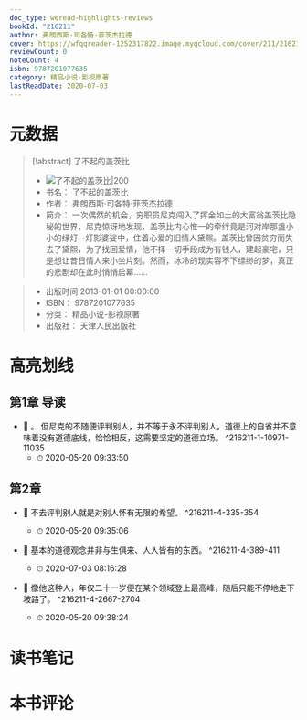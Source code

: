 ```yaml
---
doc_type: weread-highlights-reviews
bookId: "216211"
author: 弗朗西斯·司各特·菲茨杰拉德
cover: https://wfqqreader-1252317822.image.myqcloud.com/cover/211/216211/t7_216211.jpg
reviewCount: 0
noteCount: 4
isbn: 9787201077635
category: 精品小说-影视原著
lastReadDate: 2020-07-03
---
```

# 元数据
> [!abstract] 了不起的盖茨比
> - ![ 了不起的盖茨比|200](https://wfqqreader-1252317822.image.myqcloud.com/cover/211/216211/t7_216211.jpg)
> - 书名： 了不起的盖茨比
> - 作者： 弗朗西斯·司各特·菲茨杰拉德
> - 简介：     一次偶然的机会，穷职员尼克闯入了挥金如土的大富翁盖茨比隐秘的世界，尼克惊讶地发现，盖茨比内心惟一的牵绊竟是河对岸那盏小小的绿灯--灯影婆娑中，住着心爱的旧情人黛熙。盖茨比曾因贫穷而失去了黛熙，为了找回爱情，他不择一切手段成为有钱人，建起豪宅，只是想让昔日情人来小坐片刻。然而，冰冷的现实容不下缥缈的梦，真正的悲剧却在此时悄悄启幕……

> - 出版时间 2013-01-01 00:00:00
> - ISBN： 9787201077635
> - 分类： 精品小说-影视原著
> - 出版社： 天津人民出版社

# 高亮划线

## 第1章 导读


- 📌 。     但尼克的不随便评判别人，并不等于永不评判别人。道德上的自省并不意味着没有道德底线，恰恰相反，这需要坚定的道德立场。 ^216211-1-10971-11035
    - ⏱ 2020-05-20 09:33:50 
## 第2章


- 📌 不去评判别人就是对别人怀有无限的希望。 ^216211-4-335-354
    - ⏱ 2020-05-20 09:35:06 

- 📌 基本的道德观念并非与生俱来、人人皆有的东西。 ^216211-4-389-411
    - ⏱ 2020-07-03 08:16:28 

- 📌 像他这种人，年仅二十一岁便在某个领域登上最高峰，随后只能不停地走下坡路了。 ^216211-4-2667-2704
    - ⏱ 2020-05-20 09:38:24 
# 读书笔记

# 本书评论

